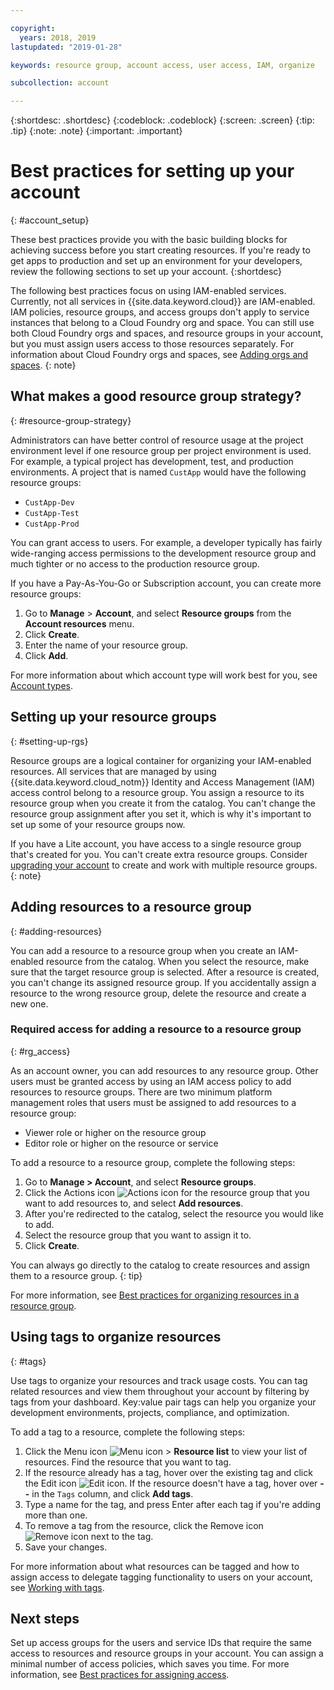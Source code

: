 ```yaml
---

copyright:
  years: 2018, 2019
lastupdated: "2019-01-28"

keywords: resource group, account access, user access, IAM, organize

subcollection: account

---
```


{:shortdesc: .shortdesc}
{:codeblock: .codeblock}
{:screen: .screen}
{:tip: .tip}
{:note: .note}
{:important: .important}


# Best practices for setting up your account
{: #account_setup}

These best practices provide you with the basic building blocks for achieving success before you start creating resources. If you're ready to get apps to production and set up an environment for your developers, review the following sections to set up your account.
{:shortdesc}

The following best practices focus on using IAM-enabled services. Currently, not all services in {{site.data.keyword.cloud}} are IAM-enabled. IAM policies, resource groups, and access groups don't apply to service instances that belong to a Cloud Foundry org and space. You can still use both Cloud Foundry orgs and spaces, and resource groups in your account, but you must assign users access to those resources separately. For information about Cloud Foundry orgs and spaces, see [Adding orgs and spaces](/docs/account?topic=account-orgsspacesusers).
{: note}

## What makes a good resource group strategy?
{: #resource-group-strategy}

Administrators can have better control of resource usage at the project environment level if one resource group per project environment is used. For example, a typical project has development, test, and production environments. A project that is named `CustApp` would have the following resource groups:

* `CustApp-Dev`
* `CustApp-Test`
* `CustApp-Prod`

You can grant access to users. For example, a developer typically has fairly wide-ranging access permissions to the development resource group and much tighter or no access to the production resource group.

If you have a Pay-As-You-Go or Subscription account, you can create more resource groups:

1. Go to **Manage** > **Account**, and select **Resource groups** from the **Account resources** menu.
3. Click **Create**.
4. Enter the name of your resource group.
5. Click **Add**.

For more information about which account type will work best for you, see [Account types](/docs/account?topic=account-accounts).


## Setting up your resource groups
{: #setting-up-rgs}

Resource groups are a logical container for organizing your IAM-enabled resources. All services that are managed by using {{site.data.keyword.cloud_notm}} Identity and Access Management (IAM) access control belong to a resource group. You assign a resource to its resource group when you create it from the catalog. You can't change the resource group assignment after you set it, which is why it's important to set up some of your resource groups now.

If you have a Lite account, you have access to a single resource group that's created for you. You can't create extra resource groups. Consider [upgrading your account](/docs/account?topic=account-changeacct#changeacct) to create and work with multiple resource groups.
{: note}


## Adding resources to a resource group
{: #adding-resources}

You can add a resource to a resource group when you create an IAM-enabled resource from the catalog. When you select the resource, make sure that the target resource group is selected. After a resource is created, you can't change its assigned resource group. If you accidentally assign a resource to the wrong resource group, delete the resource and create a new one.

### Required access for adding a resource to a resource group
{: #rg_access}

As an account owner, you can add resources to any resource group. Other users must be granted access by using an IAM access policy to add resources to resource groups. There are two minimum platform management roles that users must be assigned to add resources to a resource group:

* Viewer role or higher on the resource group
* Editor role or higher on the resource or service

To add a resource to a resource group, complete the following steps:

1. Go to **Manage > Account**, and select **Resource groups**.
2. Click the Actions icon ![Actions icon](../icons/action-menu-icon.svg) for the resource group that you want to add resources to, and select **Add resources**.
3. After you're redirected to the catalog, select the resource you would like to add.
4. Select the resource group that you want to assign it to.
5. Click **Create**.

You can always go directly to the catalog to create resources and assign them to a resource group.
{: tip}

For more information, see [Best practices for organizing resources in a resource group](/docs/resources?topic=resources-bp_resourcegroups).


## Using tags to organize resources
{: #tags}

Use tags to organize your resources and track usage costs. You can tag related resources and view them throughout your account by filtering by tags from your dashboard. Key:value pair tags can help you organize your development environments, projects, compliance, and optimization.

To add a tag to a resource, complete the following steps:

1. Click the Menu icon ![Menu icon](../icons/icon_hamburger.svg) > **Resource list** to view your list of resources. Find the resource that you want to tag.
2. If the resource already has a tag, hover over the existing tag and click the Edit icon ![Edit icon](../icons/edit-tagging.svg). If the resource doesn't have a tag, hover over **--** in the `Tags` column, and click **Add tags**.
3. Type a name for the tag, and press Enter after each tag if you're adding more than one.
4. To remove a tag from the resource, click the Remove icon ![Remove icon](../icons/close-tagging.svg) next to the tag.
5. Save your changes.

For more information about what resources can be tagged and how to assign access to delegate tagging functionality to users on your account, see [Working with tags](/docs/resources?topic=resources-tag).


## Next steps

Set up access groups for the users and service IDs that require the same access to resources and resource groups in your account. You can assign a minimal number of access policies, which saves you time. For more information, see [Best practices for assigning access](/docs/iam?topic=iam-cfaccess).
